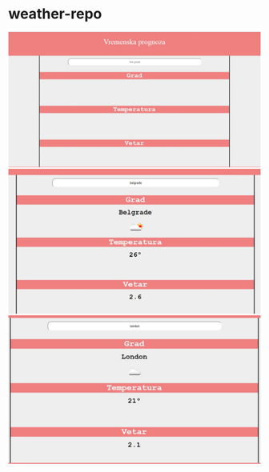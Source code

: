 # weather-repo
![Alt text](readme_img/ss1.jpg?raw=true "Title")
![Alt text](readme_img/ss2.jpg?raw=true "Title")
![Alt text](readme_img/ss3.jpg?raw=true "Title")
